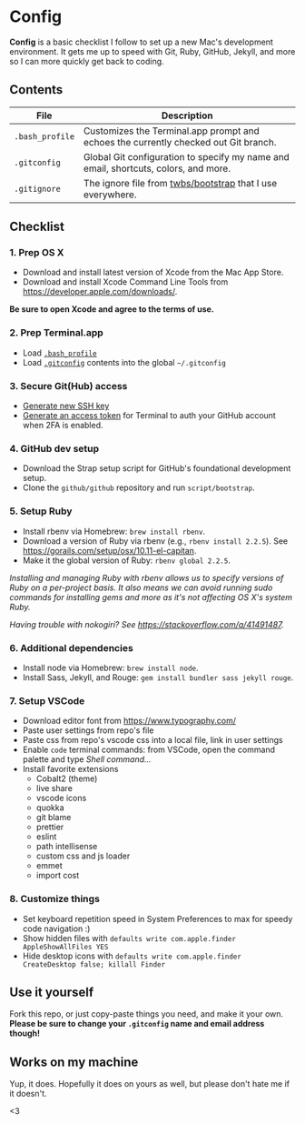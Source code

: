 # Config

**Config** is a basic checklist I follow to set up a new Mac's development environment. It gets me up to speed with Git, Ruby, GitHub, Jekyll, and more so I can more quickly get back to coding.

## Contents

| File | Description |
| --- | --- |
| `.bash_profile` | Customizes the Terminal.app prompt and echoes the currently checked out Git branch. |
| `.gitconfig` | Global Git configuration to specify my name and email, shortcuts, colors, and more. |
| `.gitignore` | The ignore file from [twbs/bootstrap](https://github.com/twbs/bootstrap) that I use everywhere. |

## Checklist

### 1. Prep OS X

- Download and install latest version of Xcode from the Mac App Store.
- Download and install Xcode Command Line Tools from <https://developer.apple.com/downloads/>.

**Be sure to open Xcode and agree to the terms of use.**

### 2. Prep Terminal.app

- Load [`.bash_profile`](/.bash_profile)
- Load [`.gitconfig`](/.gitconfig) contents into the global `~/.gitconfig`

### 3. Secure Git(Hub) access

- [Generate new SSH key](https://help.github.com/articles/generating-ssh-keys/)
- [Generate an access token](https://help.github.com/articles/creating-an-access-token-for-command-line-use/) for Terminal to auth your GitHub account when 2FA is enabled.

### 4. GitHub dev setup

- Download the Strap setup script for GitHub's foundational development setup.
- Clone the `github/github` repository and run `script/bootstrap`.

### 5. Setup Ruby

- Install rbenv via Homebrew: `brew install rbenv`.
- Download a version of Ruby via rbenv (e.g., `rbenv install 2.2.5`). See <https://gorails.com/setup/osx/10.11-el-capitan>.
- Make it the global version of Ruby: `rbenv global 2.2.5`.

*Installing and managing Ruby with rbenv allows us to specify versions of Ruby on a per-project basis. It also means we can avoid running sudo commands for installing gems and more as it's not affecting OS X's system Ruby.*

*Having trouble with nokogiri? See <https://stackoverflow.com/a/41491487>.*

### 6. Additional dependencies

- Install node via Homebrew: `brew install node`.
- Install Sass, Jekyll, and Rouge: `gem install bundler sass jekyll rouge`.

### 7. Setup VSCode
- Download editor font from <https://www.typography.com/>
- Paste user settings from repo's file
- Paste css from repo's vscode css into a local file, link in user settings
- Enable `code` terminal commands: from VSCode, open the command palette and type *Shell command...*
- Install favorite extensions
  - Cobalt2 (theme)
  - live share
  - vscode icons
  - quokka
  - git blame
  - prettier
  - eslint
  - path intellisense
  - custom css and js loader
  - emmet
  - import cost

### 8. Customize things
- Set keyboard repetition speed in System Preferences to max for speedy code navigation :)
- Show hidden files with `defaults write com.apple.finder AppleShowAllFiles YES`
- Hide desktop icons with `defaults write com.apple.finder CreateDesktop false; killall Finder`

## Use it yourself

Fork this repo, or just copy-paste things you need, and make it your own. **Please be sure to change your `.gitconfig` name and email address though!**

## Works on my machine

Yup, it does. Hopefully it does on yours as well, but please don't hate me if it doesn't.

<3
